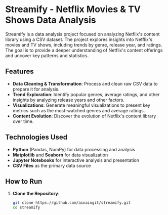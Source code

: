 # Streamify - Netflix Movies & TV Shows Data Analysis

Streamify is a data analysis project focused on analyzing Netflix's content library using a CSV dataset. The project explores insights into Netflix's movies and TV shows, including trends by genre, release year, and ratings. The goal is to provide a deeper understanding of Netflix's content offerings and uncover key patterns and statistics.

## Features

- **Data Cleaning & Transformation**: Process and clean raw CSV data to prepare it for analysis.
- **Trend Exploration**: Identify popular genres, average ratings, and other insights by analyzing release years and other factors.
- **Visualizations**: Generate meaningful visualizations to present key metrics such as the most-watched genres and average ratings.
- **Content Evolution**: Discover the evolution of Netflix's content library over time.

## Technologies Used

- **Python** (Pandas, NumPy) for data processing and analysis
- **Matplotlib** and **Seaborn** for data visualization
- **Jupyter Notebooks** for interactive analysis and presentation
- **CSV Files** as the primary data source

## How to Run

1. **Clone the Repository**:
   ```bash
   git clone https://github.com/ainaingit/streamify.git
   cd streamify
